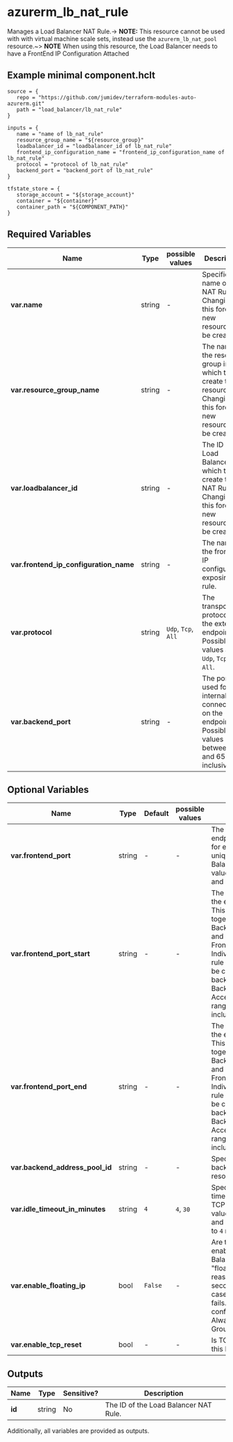 # azurerm_lb_nat_rule

Manages a Load Balancer NAT Rule.-> **NOTE:** This resource cannot be used with with virtual machine scale sets, instead use the `azurerm_lb_nat_pool` resource.~> **NOTE** When using this resource, the Load Balancer needs to have a FrontEnd IP Configuration Attached

## Example minimal component.hclt

```hcl
source = {
   repo = "https://github.com/jumidev/terraform-modules-auto-azurerm.git" 
   path = "load_balancer/lb_nat_rule" 
}

inputs = {
   name = "name of lb_nat_rule" 
   resource_group_name = "${resource_group}" 
   loadbalancer_id = "loadbalancer_id of lb_nat_rule" 
   frontend_ip_configuration_name = "frontend_ip_configuration_name of lb_nat_rule" 
   protocol = "protocol of lb_nat_rule" 
   backend_port = "backend_port of lb_nat_rule" 
}

tfstate_store = {
   storage_account = "${storage_account}" 
   container = "${container}" 
   container_path = "${COMPONENT_PATH}" 
}

```

## Required Variables

| Name | Type |  possible values |  Description |
| ---- | --------- |  ----------- | ----------- |
| **var.name** | string |  -  |  Specifies the name of the NAT Rule. Changing this forces a new resource to be created. | 
| **var.resource_group_name** | string |  -  |  The name of the resource group in which to create the resource. Changing this forces a new resource to be created. | 
| **var.loadbalancer_id** | string |  -  |  The ID of the Load Balancer in which to create the NAT Rule. Changing this forces a new resource to be created. | 
| **var.frontend_ip_configuration_name** | string |  -  |  The name of the frontend IP configuration exposing this rule. | 
| **var.protocol** | string |  `Udp`, `Tcp`, `All`  |  The transport protocol for the external endpoint. Possible values are `Udp`, `Tcp` or `All`. | 
| **var.backend_port** | string |  -  |  The port used for internal connections on the endpoint. Possible values range between 1 and 65535, inclusive. | 

## Optional Variables

| Name | Type |  Default  |  possible values |  Description |
| ---- | --------- |  ----------- | ----------- | ----------- |
| **var.frontend_port** | string |  -  |  -  |  The port for the external endpoint. Port numbers for each Rule must be unique within the Load Balancer. Possible values range between 1 and 65534, inclusive. | 
| **var.frontend_port_start** | string |  -  |  -  |  The port range start for the external endpoint. This property is used together with BackendAddressPool and FrontendPortRangeEnd. Individual inbound NAT rule port mappings will be created for each backend address from BackendAddressPool. Acceptable values range from 1 to 65534, inclusive. | 
| **var.frontend_port_end** | string |  -  |  -  |  The port range end for the external endpoint. This property is used together with BackendAddressPool and FrontendPortRangeStart. Individual inbound NAT rule port mappings will be created for each backend address from BackendAddressPool. Acceptable values range from 1 to 65534, inclusive. | 
| **var.backend_address_pool_id** | string |  -  |  -  |  Specifies a reference to backendAddressPool resource. | 
| **var.idle_timeout_in_minutes** | string |  `4`  |  `4`, `30`  |  Specifies the idle timeout in minutes for TCP connections. Valid values are between `4` and `30` minutes. Defaults to `4` minutes. | 
| **var.enable_floating_ip** | bool |  `False`  |  -  |  Are the Floating IPs enabled for this Load Balancer Rule? A "floating” IP is reassigned to a secondary server in case the primary server fails. Required to configure a SQL AlwaysOn Availability Group. Defaults to `false`. | 
| **var.enable_tcp_reset** | bool |  -  |  -  |  Is TCP Reset enabled for this Load Balancer Rule? | 



## Outputs

| Name | Type | Sensitive? | Description |
| ---- | ---- | --------- | --------- |
| **id** | string | No  | The ID of the Load Balancer NAT Rule. | 

Additionally, all variables are provided as outputs.
